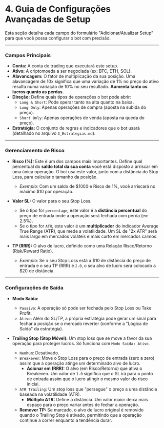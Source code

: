 # 4. Guia de Configurações Avançadas de Setup

Esta seção detalha cada campo do formulário "Adicionar/Atualizar Setup" para que você possa configurar o bot com precisão.

---

### Campos Principais

- **Conta:** A conta de trading que executará este setup.
- **Ativo:** A criptomoeda a ser negociada (ex: BTC, ETH, SOL).
- **Alavancagem:** O fator de multiplicação da sua posição. Uma alavancagem de 10x significa que uma variação de 1% no preço do ativo resulta numa variação de 10% no seu resultado. **Aumenta tanto os lucros quanto as perdas.**
- **Direção:** Define quais tipos de operações o bot pode abrir:
    - `Long & Short`: Pode operar tanto na alta quanto na baixa.
    - `Long Only`: Apenas operações de compra (aposta na subida do preço).
    - `Short Only`: Apenas operações de venda (aposta na queda do preço).
- **Estratégia:** O conjunto de regras e indicadores que o bot usará (detalhado no arquivo `3_Estrategias.md`).

---

### Gerenciamento de Risco

- **Risco (%):** Este é um dos campos mais importantes. Define qual percentual do **saldo total da sua conta** você está disposto a arriscar em uma única operação. O bot usa este valor, junto com a distância do Stop Loss, para calcular o tamanho da posição.
    - *Exemplo:* Com um saldo de $1000 e Risco de 1%, você arriscará no máximo $10 por operação.

- **Valor SL:** O valor para o seu Stop Loss.
    - Se o tipo for `percentage`, este valor é a **distância percentual** do preço de entrada onde a operação será fechada com perda (ex: 2.5%).
    - Se o tipo for `ATR`, este valor é um **multiplicador** do indicador Average True Range (ATR), que mede a volatilidade. Um SL de "2x ATR" será mais largo em mercados voláteis e mais curto em mercados calmos.

- **TP (RRR):** O alvo de lucro, definido como uma Relação Risco/Retorno (Risk/Reward Ratio).
    - *Exemplo:* Se o seu Stop Loss está a $10 de distância do preço de entrada e o seu TP (RRR) é `2.0`, o seu alvo de lucro será colocado a $20 de distância.

---

### Configurações de Saída

- **Modo Saída:**
    - `Passivo`: A operação só pode ser fechada pelo Stop Loss ou Take Profit.
    - `Ativo`: Além do SL/TP, a própria estratégia pode gerar um sinal para fechar a posição se o mercado reverter (conforme a "Lógica de Saída" da estratégia).

- **Trailing Stop (Stop Móvel):** Um stop loss que se move a favor da sua operação para proteger lucros. Só funciona com `Modo Saída: Ativo`.
    - `Nenhum`: Desativado.
    - `Breakeven`: Move o Stop Loss para o preço de entrada (zero a zero) assim que a operação atinge um determinado alvo de lucro.
        - **Acionar em (RRR):** O alvo (em Risco/Retorno) que ativa o Breakeven. Um valor de `1.0` significa que o SL irá para o ponto de entrada assim que o lucro atingir o mesmo valor do risco inicial.
    - `ATR Trailing`: Um stop loss que "persegue" o preço a uma distância baseada na volatilidade (ATR).
        - **Múltiplo ATR:** Define a distância. Um valor maior deixa mais espaço para o preço variar antes de fechar a operação.
    - **Remover TP:** Se marcado, o alvo de lucro original é removido quando o Trailing Stop é ativado, permitindo que a operação continue a correr enquanto a tendência durar.